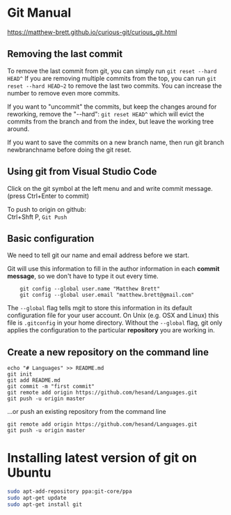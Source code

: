 # Git Manual

https://matthew-brett.github.io/curious-git/curious_git.html

## Removing the last commit

To remove the last commit from git, you can simply run ``git reset --hard HEAD^``
If you are removing multiple commits from the top, you can run ``git reset --hard HEAD~2`` to remove the last two commits. You can increase the number to remove even more commits.

If you want to "uncommit" the commits, but keep the changes around for reworking, remove the "--hard": ``git reset HEAD^`` which will evict the commits from the branch and from the index, but leave the working tree around.

If you want to save the commits on a new branch name, then run git branch newbranchname before doing the git reset.


## Using git from Visual Studio Code

Click on the git symbol at the left menu and and write commit message.  
(press Ctrl+Enter to commit)

To push to origin on github:  
Ctrl+Shft P,  `Git Push`

## Basic configuration

We need to tell git our name and email address before we start.

Git will use this information to fill in the author information in each
**commit message**, so we don't have to type it out every time.

```git
    git config --global user.name "Matthew Brett"
    git config --global user.email "matthew.brett@gmail.com"
```

The ``--global`` flag tells mgit to store this information in its default
configuration file for your user account.  On Unix (e.g. OSX and Linux) this
file is ``.gitconfig`` in your home directory.  Without the ``--global`` flag,
git only applies the configuration to the particular **repository** you are
working in.

## Create a new repository on the command line

```git
echo "# Languages" >> README.md
git init
git add README.md
git commit -m "first commit"
git remote add origin https://github.com/hesand/Languages.git
git push -u origin master
```

…or push an existing repository from the command line

```git
git remote add origin https://github.com/hesand/Languages.git
git push -u origin master
```

# Installing latest version of git on Ubuntu

```bash
sudo apt-add-repository ppa:git-core/ppa
sudo apt-get update
sudo apt-get install git
```
